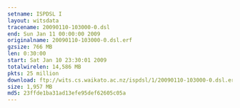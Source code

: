 ```yaml
---
setname: ISPDSL I
layout: witsdata
tracename: 20090110-103000-0.dsl
end: Sun Jan 11 00:00:00 2009
originalname: 20090110-103000-0.dsl.erf
gzsize: 766 MB
len: 0:30:00
start: Sat Jan 10 23:30:01 2009
totalwirelen: 14,586 MB
pkts: 25 million
download: ftp://wits.cs.waikato.ac.nz/ispdsl/1/20090110-103000-0.dsl.erf.gz
size: 1,957 MB
md5: 23ffde1ba31ad13efe95def62605c05a
---
```

